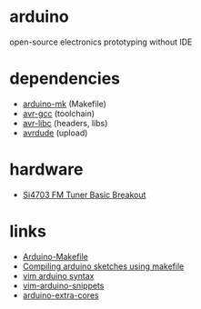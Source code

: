 arduino
=======

open-source electronics prototyping without IDE

dependencies
============
 - [arduino-mk](https://aur.archlinux.org/packages/arduino-mk/) (Makefile)
 - [avr-gcc](https://www.archlinux.org/packages/community/x86_64/avr-gcc/) (toolchain)
 - [avr-libc](https://www.archlinux.org/packages/community/any/avr-libc/) (headers, libs)
 - [avrdude](https://www.archlinux.org/packages/community/i686/avrdude/) (upload)

hardware
========
 - [Si4703 FM Tuner Basic Breakout](https://www.sparkfun.com/products/11083)

links
======
 - [Arduino-Makefile](https://github.com/sudar/Arduino-Makefile)
 - [Compiling arduino sketches using makefile](http://hardwarefun.com/tutorials/compiling-arduino-sketches-using-makefile)
 - [vim arduino syntax](https://github.com/sudar/vim-arduino-syntax)
 - [vim-arduino-snippets](https://github.com/sudar/vim-arduino-snippets)
 - [arduino-extra-cores](https://github.com/sudar/arduino-extra-cores)
